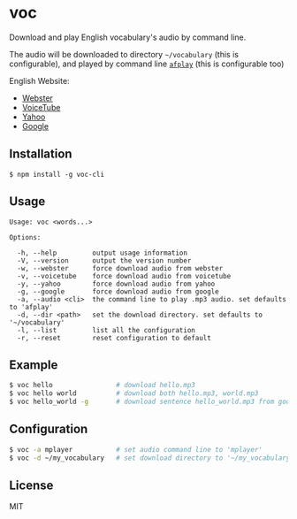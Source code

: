 # voc

Download and play English vocabulary's audio by command line.

The audio will be downloaded to directory `~/vocabulary` (this is configurable), and played by command line [`afplay`](https://developer.apple.com/library/mac/documentation/Darwin/Reference/ManPages/man1/afplay.1.html) (this is configurable too)

English Website:
 - [Webster](http://www.merriam-webster.com/)
 - [VoiceTube](https://tw.voicetube.com/definition/)
 - [Yahoo](http://tw.dictionary.search.yahoo.com)
 - [Google](https://translate.google.com/)

## Installation

```
$ npm install -g voc-cli
```

## Usage

```
Usage: voc <words...>

Options:

  -h, --help         output usage information
  -V, --version      output the version number
  -w, --webster      force download audio from webster
  -v, --voicetube    force download audio from voicetube
  -y, --yahoo        force download audio from yahoo
  -g, --google       force download audio from google
  -a, --audio <cli>  the command line to play .mp3 audio. set defaults to 'afplay'
  -d, --dir <path>   set the download directory. set defaults to '~/vocabulary'
  -l, --list         list all the configuration
  -r, --reset        reset configuration to default
```

## Example

```bash
$ voc hello                # download hello.mp3
$ voc hello world          # download both hello.mp3, world.mp3
$ voc hello_world -g       # download sentence hello_world.mp3 from google service
```

## Configuration

```bash
$ voc -a mplayer           # set audio command line to 'mplayer'
$ voc -d ~/my_vocabulary   # set download directory to '~/my_vocabulary'
```

## License

MIT
